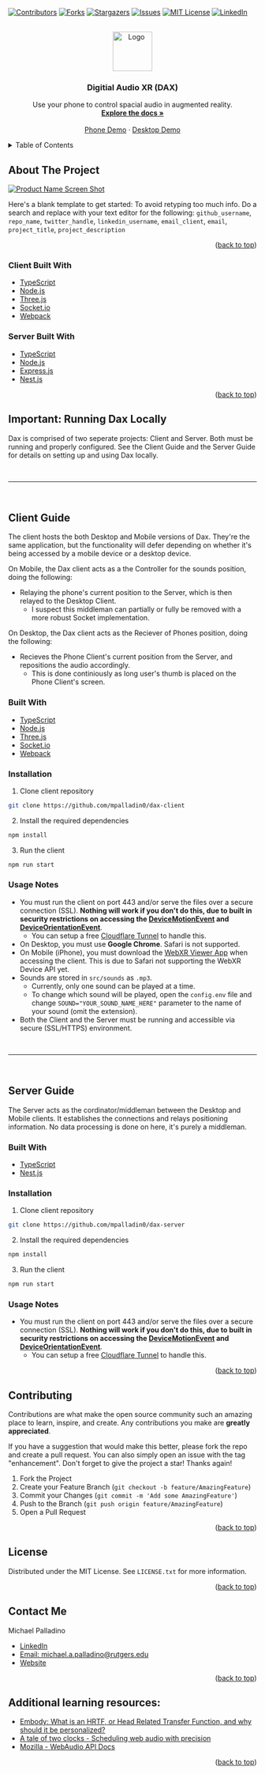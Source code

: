 <div id="top"></div>
<!--
*** Thanks for checking out the Best-README-Template. If you have a suggestion
*** that would make this better, please fork the repo and create a pull request
*** or simply open an issue with the tag "enhancement".
*** Don't forget to give the project a star!
*** Thanks again! Now go create something AMAZING! :D
-->



<!-- PROJECT SHIELDS -->
<!--
*** I'm using markdown "reference style" links for readability.
*** Reference links are enclosed in brackets [ ] instead of parentheses ( ).
*** See the bottom of this document for the declaration of the reference variables
*** for contributors-url, forks-url, etc. This is an optional, concise syntax you may use.
*** https://www.markdownguide.org/basic-syntax/#reference-style-links
-->
[![Contributors][contributors-shield]][contributors-url]
[![Forks][forks-shield]][forks-url]
[![Stargazers][stars-shield]][stars-url]
[![Issues][issues-shield]][issues-url]
[![MIT License][license-shield]][license-url]
[![LinkedIn][linkedin-shield]][linkedin-url]



<!-- PROJECT LOGO -->
<br />
<div align="center">
  <a href="https://github.com/mpalladin0/dax">
    <img src="images/logo.png" alt="Logo" width="80" height="80">
  </a>

<h3 align="center">Digitial Audio XR (DAX)</h3>

  <p align="center">
    Use your phone to control spacial audio in augmented reality.
    <br />
    <a href="https://github.com/mpalladin0/dax"><strong>Explore the docs »</strong></a>
    <br />
    <br />
    <a href="https://dax.michaelpalladino.io">Phone Demo</a>
    ·
    <a href="https://dax.michaelpalladino.io">Desktop Demo</a>
  </p>
</div>



<!-- TABLE OF CONTENTS -->
<details>
  <summary>Table of Contents</summary>
  <ol>
    <li>
      <a href="#about-the-project">About The Project</a>
      <ul>
        <li><a href="#built-with">Built With</a></li>
      </ul>
    </li>
    <li>
      <a href="#getting-started">Getting Started</a>
      <ul>
        <li><a href="#prerequisites">Prerequisites</a></li>
        <li><a href="#installation">Installation</a></li>
      </ul>
    </li>
    <li><a href="#usage">Usage</a></li>
    <li><a href="#roadmap">Roadmap</a></li>
    <li><a href="#contributing">Contributing</a></li>
    <li><a href="#license">License</a></li>
    <li><a href="#contact">Contact</a></li>
    <li><a href="#acknowledgments">Acknowledgments</a></li>
  </ol>
</details>



<!-- ABOUT THE PROJECT -->
## About The Project

[![Product Name Screen Shot][product-screenshot]](https://example.com)

Here's a blank template to get started: To avoid retyping too much info. Do a search and replace with your text editor for the following: `github_username`, `repo_name`, `twitter_handle`, `linkedin_username`, `email_client`, `email`, `project_title`, `project_description`

<p align="right">(<a href="#top">back to top</a>)</p>


### Client Built With

* [TypeScript](https://www.typescriptlang.org)
* [Node.js](https://nodejs.dev)
* [Three.js](https://threejs.org)
* [Socket.io](https://socket.io)
* [Webpack](https://webpack.js.org)

### Server Built With

* [TypeScript](https://www.typescriptlang.org)
* [Node.js](https://nodejs.dev)
* [Express.js](https://expressjs.com)
* [Nest.js](https://nestjs.com)

<p align="right">(<a href="#top">back to top</a>)</p>



<!-- GETTING STARTED -->
## **Important:** Running Dax Locally

Dax is comprised of two seperate projects: Client and Server. Both must be running and properly configured. See the Client Guide and the Server Guide for details on setting up and using Dax locally.


<br>

---

<br>

## **__Client__ Guide**

The client hosts the both Desktop and Mobile versions of Dax. They're the same application, but the functionality will defer depending on whether it's being accessed by a mobile device or a desktop device. 

On Mobile, the Dax client acts as a the Controller for the sounds position, doing the following:
* Relaying the phone's current position to the Server, which is then relayed to the Desktop Client.
    * I suspect this middleman can partially or fully be removed with a more robust Socket implementation.

On Desktop, the Dax client acts as the Reciever of Phones position, doing the following:
* Recieves the Phone Client's current position from the Server, and repositions the audio accordingly. 
    * This is done continiously as long user's thumb is placed on the Phone Client's screen.

###  Built With

* [TypeScript](https://nextjs.org/)
* [Node.js](https://reactjs.org/)
* [Three.js](https://svelte.dev/)
* [Socket.io](https://laravel.com)
* [Webpack](https://getbootstrap.com)


### Installation
1. Clone client repository
```sh
git clone https://github.com/mpalladin0/dax-client
```

2. Install the required dependencies
```sh
npm install
```

3. Run the client
```sh
npm run start
```
### Usage Notes
* You must run the client on port 443 and/or serve the files over a secure connection (SSL). **Nothing will work if you don't do this, due to built in security restrictions on accessing the [DeviceMotionEvent](https://developer.mozilla.org/en-US/docs/Web/API/DeviceMotionEvent) and [DeviceOrientationEvent](https://developer.mozilla.org/en-US/docs/Web/API/DeviceOrientationEvent)**. 
    * You can setup a free [Cloudflare Tunnel](https://developers.cloudflare.com/cloudflare-one/connections/connect-apps/install-and-setup/tunnel-guide/) to handle this.
* On Desktop, you must use **Google Chrome**. Safari is not supported.
* On Mobile (iPhone), you must download the [WebXR Viewer App](https://apps.apple.com/us/app/webxr-viewer/id1295998056) when accessing the client. This is due to Safari not supporting the WebXR Device API yet. 
* Sounds are stored in ```src/sounds``` as  ```.mp3```. 
    * Currently, only one sound can be played at a time. 
    * To change which sound will be played, open the ```config.env``` file and change ```SOUND="YOUR_SOUND_NAME_HERE"``` parameter to the name of your sound (omit the extension).
* Both the Client and the Server must be running and accessible via secure (SSL/HTTPS) environment.

<br>

---

<br>

## **__Server__ Guide**

The Server acts as the cordinator/middleman between the Desktop and Mobile clients. It establishes the connections and relays positioning information. No data processing is done on here, it's purely a middleman.

###  Built With

* [TypeScript](https://nextjs.org/)
* [Nest.js](https://reactjs.org/)

### Installation
1. Clone client repository
```sh
git clone https://github.com/mpalladin0/dax-server
```

2. Install the required dependencies
```sh
npm install
```

3. Run the client
```sh
npm run start
```
### Usage Notes
* You must run the client on port 443 and/or serve the files over a secure connection (SSL). **Nothing will work if you don't do this, due to built in security restrictions on accessing the [DeviceMotionEvent](https://developer.mozilla.org/en-US/docs/Web/API/DeviceMotionEvent) and [DeviceOrientationEvent](https://developer.mozilla.org/en-US/docs/Web/API/DeviceOrientationEvent)**. 
    * You can setup a free [Cloudflare Tunnel](https://developers.cloudflare.com/cloudflare-one/connections/connect-apps/install-and-setup/tunnel-guide/) to handle this.



<p align="right">(<a href="#top">back to top</a>)</p>


<!-- CONTRIBUTING -->
## Contributing

Contributions are what make the open source community such an amazing place to learn, inspire, and create. Any contributions you make are **greatly appreciated**.

If you have a suggestion that would make this better, please fork the repo and create a pull request. You can also simply open an issue with the tag "enhancement".
Don't forget to give the project a star! Thanks again!

1. Fork the Project
2. Create your Feature Branch (`git checkout -b feature/AmazingFeature`)
3. Commit your Changes (`git commit -m 'Add some AmazingFeature'`)
4. Push to the Branch (`git push origin feature/AmazingFeature`)
5. Open a Pull Request

<p align="right">(<a href="#top">back to top</a>)</p>



<!-- LICENSE -->
## License

Distributed under the MIT License. See `LICENSE.txt` for more information.

<p align="right">(<a href="#top">back to top</a>)</p>



<!-- CONTACT -->
## **Contact Me**

Michael Palladino
 * [LinkedIn](https://linkedin.com/in/michael-a-palladino)
 * [Email: michael.a.palladino@rutgers.edu](michael.a.palladino@rutgers.edu)
 * [Website](https://michaelpalladino.io)


<p align="right">(<a href="#top">back to top</a>)</p>



<!-- ACKNOWLEDGMENTS -->
## Additional learning resources:

* [Embody: What is an HRTF, or Head Related Transfer Function, and why should it be personalized?](https://www.youtube.com/watch?v=3CXtmG4nXIM)
* [A tale of two clocks - Scheduling web audio with precision](https://www.html5rocks.com/en/tutorials/audio/scheduling/)
* [Mozilla - WebAudio API Docs](https://developer.mozilla.org/en-US/docs/Web/API/Web_Audio_API)

<p align="right">(<a href="#top">back to top</a>)</p>



<!-- MARKDOWN LINKS & IMAGES -->
<!-- https://www.markdownguide.org/basic-syntax/#reference-style-links -->
[contributors-shield]: https://img.shields.io/github/contributors/mpalladin0/dax.svg?style=for-the-badge
[contributors-url]: https://github.com/mpalladin0/dax/graphs/contributors
[forks-shield]: https://img.shields.io/github/forks/mpalladin0/dax.svg?style=for-the-badge
[forks-url]: https://github.com/mpalladin0/dax/network/members
[stars-shield]: https://img.shields.io/github/stars/mpalladin0/dax.svg?style=for-the-badge
[stars-url]: https://github.com/mpalladin0/dax/stargazers
[issues-shield]: https://img.shields.io/github/issues/mpalladin0/dax.svg?style=for-the-badge
[issues-url]: https://github.com/mpalladin0/dax/issues
[license-shield]: https://img.shields.io/github/license/mpalladin0/dax.svg?style=for-the-badge
[license-url]: https://github.com/mpalladin0/dax/blob/master/LICENSE.txt
[linkedin-shield]: https://img.shields.io/badge/-LinkedIn-black.svg?style=for-the-badge&logo=linkedin&colorB=555
[linkedin-url]: https://linkedin.com/in/michael-a-palladino
[product-screenshot]: images/screenshot.png
